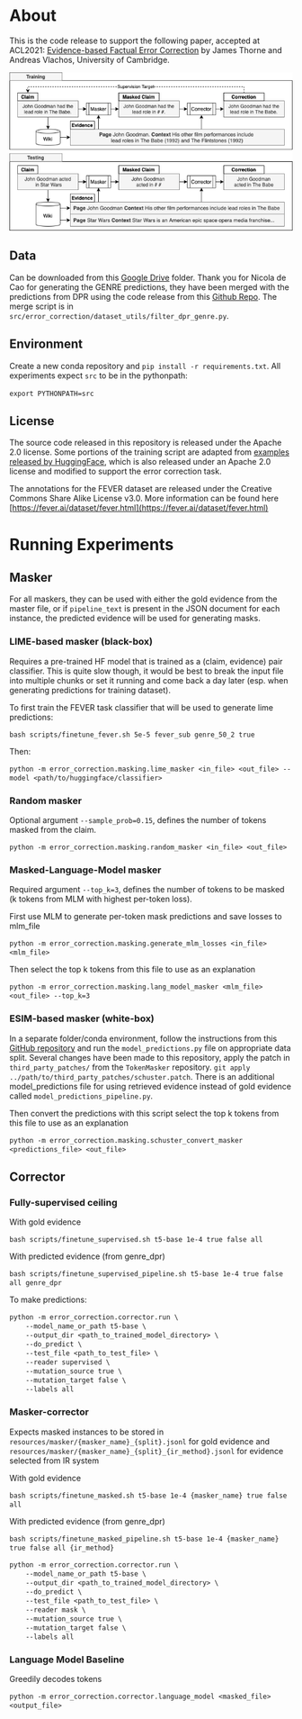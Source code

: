 # About
This is the code release to support the following paper, accepted at ACL2021: [Evidence-based Factual Error Correction](https://export.arxiv.org/pdf/2106.01072) by James Thorne and Andreas Vlachos, University of Cambridge.

![Training/Testing Example](example.png)

## Data
Can be downloaded from this [Google Drive](https://drive.google.com/open?id=1hzwg5NtVUB_cfXiADkSanCq0JjaQ87tV) folder. Thank you for Nicola de Cao for generating the GENRE predictions, they have been merged with the predictions from DPR using the code release from this [Github Repo](https://github.com/facebookresearch/DPR). The merge script is in `src/error_correction/dataset_utils/filter_dpr_genre.py`.

## Environment
Create a new conda repository and `pip install -r requirements.txt`. 
All experiments expect `src` to be in the pythonpath:

`export PYTHONPATH=src`

## License
The source code released in this repository is released under the Apache 2.0 license. Some portions of the training script are
adapted from [examples released by HuggingFace](https://github.com/huggingface/transformers/tree/master/examples/pytorch), which is also released under an Apache 2.0 license and modified to support the error correction task.

The annotations for the FEVER dataset are released under the Creative Commons Share Alike License v3.0. More information can be found here [https://fever.ai/dataset/fever.html](https://fever.ai/dataset/fever.html)

# Running Experiments
## Masker
For all maskers, they can be used with either the gold evidence from the master file, or if `pipeline_text` is
present in the JSON document for each instance, the predicted evidence will be used for generating masks.  


### LIME-based masker (black-box)
Requires a pre-trained HF model that is trained as a (claim, evidence) pair classifier. This is quite slow though, 
it would be best to break the input file into multiple chunks or set it running and come back a day later 
(esp. when generating predictions for training dataset).

To first train the FEVER task classifier that will be used to generate lime predictions:

```
bash scripts/finetune_fever.sh 5e-5 fever_sub genre_50_2 true 
```

Then:

```
python -m error_correction.masking.lime_masker <in_file> <out_file> --model <path/to/huggingface/classifier>
```

### Random masker
Optional argument `--sample_prob=0.15`, defines the number of tokens masked from the claim.
```
python -m error_correction.masking.random_masker <in_file> <out_file>
```


### Masked-Language-Model masker
Required argument `--top_k=3`, defines the number of tokens to be masked (k tokens from MLM with highest per-token loss).

First use MLM to generate per-token mask predictions and save losses to mlm_file

```
python -m error_correction.masking.generate_mlm_losses <in_file> <mlm_file>
```

Then select the top k tokens from this file to use as an explanation
```
python -m error_correction.masking.lang_model_masker <mlm_file> <out_file> --top_k=3
```

### ESIM-based masker (white-box)
In a separate folder/conda environment, follow the instructions from this [GitHub repository](https://github.com/TalSchuster/TokenMasker) and run the `model_predictions.py` file on appropriate data split.
Several changes have been made to this repository, apply the patch in `third_party_patches/` from the `TokenMasker` repository. `git apply ../path/to/third_party_patches/schuster.patch`. 
There is an additional model_predictions file for using retrieved evidence instead of gold evidence called `model_predictions_pipeline.py`.

Then convert the predictions with this script select the top k tokens from this file to use as an explanation
```
python -m error_correction.masking.schuster_convert_masker <predictions_file> <out_file> 
```

## Corrector

### Fully-supervised ceiling

With gold evidence
```
bash scripts/finetune_supervised.sh t5-base 1e-4 true false all
```

With predicted evidence (from genre_dpr)
```
bash scripts/finetune_supervised_pipeline.sh t5-base 1e-4 true false all genre_dpr
```

To make predictions:

```
python -m error_correction.corrector.run \
    --model_name_or_path t5-base \
    --output_dir <path_to_trained_model_directory> \
    --do_predict \
    --test_file <path_to_test_file> \
    --reader supervised \
    --mutation_source true \
    --mutation_target false \
    --labels all
```


### Masker-corrector

Expects masked instances to be stored in `resources/masker/{masker_name}_{split}.jsonl` for gold evidence and
`resources/masker/{masker_name}_{split}_{ir_method}.jsonl` for evidence selected from IR system

With gold evidence
```
bash scripts/finetune_masked.sh t5-base 1e-4 {masker_name} true false all
```

With predicted evidence (from genre_dpr)
```
bash scripts/finetune_masked_pipeline.sh t5-base 1e-4 {masker_name} true false all {ir_method}
```

```
python -m error_correction.corrector.run \
    --model_name_or_path t5-base \
    --output_dir <path_to_trained_model_directory> \
    --do_predict \
    --test_file <path_to_test_file> \
    --reader mask \
    --mutation_source true \
    --mutation_target false \
    --labels all
```

### Language Model Baseline

Greedily decodes tokens
```
python -m error_correction.corrector.language_model <masked_file> <output_file>
```
